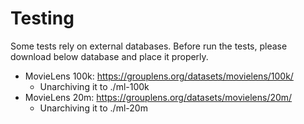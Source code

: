 # Testing
Some tests rely on external databases. Before run the tests, please download below database and place it properly.
  - MovieLens 100k: https://grouplens.org/datasets/movielens/100k/
    - Unarchiving it to ./ml-100k
  - MovieLens 20m: https://grouplens.org/datasets/movielens/20m/
    - Unarchiving it to ./ml-20m
